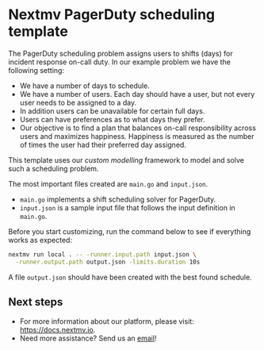 # Nextmv PagerDuty scheduling template

The PagerDuty scheduling problem assigns users to shifts (days) for incident
response on-call duty. In our example problem we have the following setting:

* We have a number of days to schedule.
* We have a number of users. Each day should have a user, but not every
  user needs to be assigned to a day.
* In addition users can be unavailable for certain full days.
* Users can have preferences as to what days they prefer.
* Our objective is to find a plan that balances on-call responsibility across
  users and maximizes happiness. Happiness is measured as the number of times
  the user had their preferred day assigned.

This template uses our *custom modelling* framework to model and solve
such a scheduling problem.

The most important files created are `main.go` and `input.json`.

* `main.go` implements a shift scheduling solver for PagerDuty.
* `input.json` is a sample input file that follows the input definition in
`main.go`.

Before you start customizing, run the command below to see if everything works
as expected:

```bash
nextmv run local . -- -runner.input.path input.json \
  -runner.output.path output.json -limits.duration 10s
```

A file `output.json` should have been created with the best found schedule.

## Next steps

* For more information about our platform, please visit: <https://docs.nextmv.io>.
* Need more assistance? Send us an [email](mailto:support@nextmv.io)!
